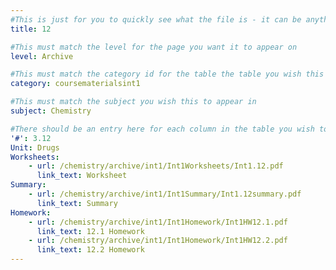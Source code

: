 ```yaml
---
#This is just for you to quickly see what the file is - it can be anything you want
title: 12

#This must match the level for the page you want it to appear on
level: Archive

#This must match the category id for the table the table you wish this to appear in
category: coursematerialsint1

#This must match the subject you wish this to appear in
subject: Chemistry

#There should be an entry here for each column in the table you wish to populate:
'#': 3.12
Unit: Drugs
Worksheets:
    - url: /chemistry/archive/int1/Int1Worksheets/Int1.12.pdf
      link_text: Worksheet
Summary:
    - url: /chemistry/archive/int1/Int1Summary/Int1.12summary.pdf
      link_text: Summary
Homework:
    - url: /chemistry/archive/int1/Int1Homework/Int1HW12.1.pdf
      link_text: 12.1 Homework
    - url: /chemistry/archive/int1/Int1Homework/Int1HW12.2.pdf
      link_text: 12.2 Homework
---
```


